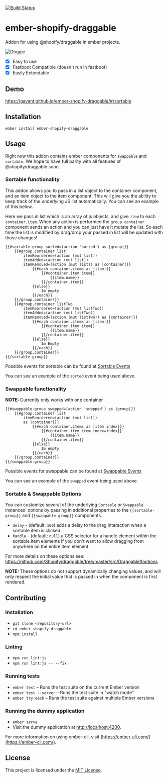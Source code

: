 [![Build Status](https://travis-ci.org/Gavant/ember-shopify-draggable.svg?branch=master)](https://travis-ci.org/Gavant/ember-shopify-draggable)

ember-shopify-draggable
==============================================================================

Addon for using @shopify/draggable in ember projects.

![Doggie](https://media1.tenor.com/images/237857b4502f6d15cccbd58c5ca05257/tenor.gif?itemid=3501646)


- [X] Easy to use
- [X] Fastboot Compatible (doesn't run in fastboot)
- [X] Easily Extendable

Demo
------------------------------------------------------------------------------
https://gavant.github.io/ember-shopify-draggable/#/sortable


Installation
------------------------------------------------------------------------------

```
ember install ember-shopify-draggable
```


Usage
------------------------------------------------------------------------------

Right now this addon contains ember components for `swappable` and `sortable`. We hope to have full parity with all features of @shopify/draggable soon.

### Sortable functionality
This addon allows you to pass in a list object to the container component, and an item object to the item component.
This will give you the ability to keep track of the underlying JS list automatically. You can see an example of this below.

Here we pass in list which is an array of js objects, and give `item` to each `container.item`. When any action is performed
the `group.container` component sends an action and you can just have it mutate the list. So each time the list is modified by drag/drop
your passed in list will be updated with those changes!

```
{{#sortable-group sorted=(action 'sorted') as |group|}}
    {{#group.container list
        itemReordered=(action (mut list))
        itemAdded=(action (mut list))
        itemRemoved=(action (mut list)) as |container|}}
            {{#each container.items as |item|}}
                {{#container.item item}}
                    {{item.name}}
                {{/container.item}}
            {{else}}
                Im empty
            {{/each}}
    {{/group.container}}
    {{#group.container listTwo
        itemReordered=(action (mut listTwo))
        itemAdded=(action (mut listTwo))
        itemRemoved=(action (mut listTwo)) as |container|}}
            {{#each container.items as |item|}}
                {{#container.item item}}
                    {{item.name}}
                {{/container.item}}
            {{else}}
                Im Empty
            {{/each}}
    {{/group.container}}
{{/sortable-group}}
```

Possible events for sortable can be found at [Sortable Events](https://shopify.github.io/draggable/docs/identifiers.html#sortable-sortableevent)

You can see an example of the `sorted` event being used above.

### Swappable functionality
**NOTE:** Currently only works with one container
```
{{#swappable-group swapped=(action 'swapped') as |group|}}
    {{#group.container list
        itemReordered=(action (mut list))
        as |container|}}
            {{#each container.items as |item index|}}
                {{#container.item item index=index}}
                    {{item.name}}
                {{/container.item}}
            {{else}}
                Im empty
            {{/each}}
    {{/group.container}}
{{/swappable-group}}
```

Possible events for swappable can be found at [Swappable Events](https://shopify.github.io/draggable/docs/identifiers.html#swappable-swappableevent)

You can see an example of the `swapped` event being used above.

### Sortable & Swappable Options
You can customize several of the underlying `Sortable` or `Swappable` instances' options by passing in additional properties to the `{{sortable-group}}` and `{{swappable-group}}` components.

* `delay` - (default: `100`) adds a delay to the drag interaction when a sortable item is clicked.
* `handle` - (default: `null`) a CSS selector for a handle element within the sortable item elements if you don't want to allow dragging from anywhere on the entire item element.

For more details on these options see:  
https://github.com/Shopify/draggable/tree/master/src/Draggable#options

**NOTE:** These options do not support dynamically changing values, and will only respect the initial value that is passed in when the component is first rendered.


Contributing
------------------------------------------------------------------------------

### Installation

* `git clone <repository-url>`
* `cd ember-shopify-draggable`
* `npm install`

### Linting

* `npm run lint:js`
* `npm run lint:js -- --fix`

### Running tests

* `ember test` – Runs the test suite on the current Ember version
* `ember test --server` – Runs the test suite in "watch mode"
* `ember try:each` – Runs the test suite against multiple Ember versions

### Running the dummy application

* `ember serve`
* Visit the dummy application at [http://localhost:4200](http://localhost:4200).

For more information on using ember-cli, visit [https://ember-cli.com/](https://ember-cli.com/).

License
------------------------------------------------------------------------------

This project is licensed under the [MIT License](LICENSE.md).
